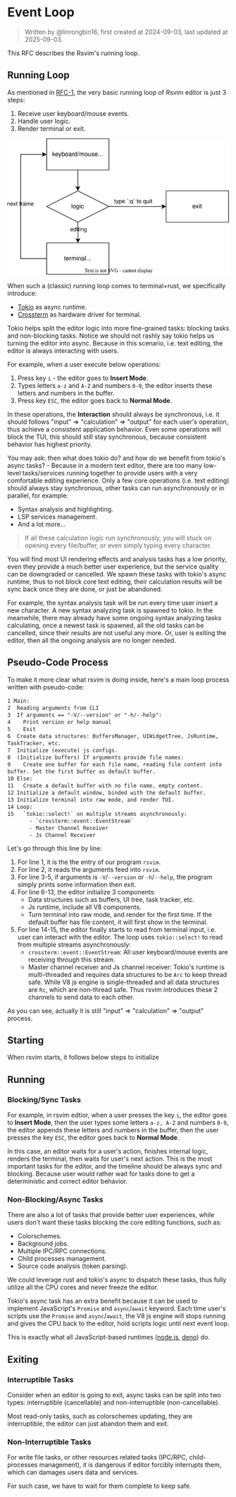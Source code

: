 # Event Loop

> Written by @linrongbin16, first created at 2024-09-03, last updated at 2025-09-03.

This RFC describes the Rsvim's running loop.

## Running Loop

As mentioned in [RFC-1](https://github.com/rsvim/rfc/blob/main/1-TUI.md), the very basic running loop of Rsvim editor is just 3 steps:

1. Receive user keyboard/mouse events.
2. Handle user logic.
3. Render terminal or exit.

![1](images/1-TUI.1.drawio.svg)

When such a (classic) running loop comes to terminal+rust, we specifically introduce:

- [Tokio](https://tokio.rs/) as async runtime.
- [Crossterm](https://github.com/crossterm-rs/crossterm) as hardware driver for terminal.

Tokio helps split the editor logic into more fine-grained tasks: blocking tasks and non-blocking tasks. Notice we should not rashly say tokio helps us turning the editor into async. Because in this scenario, i.e. text editing, the editor is always interacting with users.

For example, when a user execute below operations:

1. Press key `i` - the editor goes to **Insert Mode**.
2. Types letters `a-z` and `A-Z` and numbers `0-9`, the editor inserts these letters and numbers in the buffer.
3. Press key `ESC`, the editor goes back to **Normal Mode**.

In these operations, the **Interaction** should always be synchronous, i.e. it should follows "input" => "calculation" => "output" for each user's operation, thus achieve a consistent application behavior. Even some operations will block the TUI, this should still stay synchronous, because consistent behavior has highest priority.

You may ask: then what does tokio do? and how do we benefit from tokio's async tasks? - Because in a modern text editor, there are too many low-level tasks/services running together to provide users with a very comfortable editing experience. Only a few core operations (i.e. text editing) should always stay synchronous, other tasks can run asynchronously or in parallel, for example:

- Syntax analysis and highlighting.
- LSP services management.
- And a lot more...

> If all these calculation logic run synchronously, you will stuck on opening every file/buffer, or even simply typing every character.

You will find most UI rendering effects and analysis tasks has a low priority, even they provide a much better user experience, but the service quality can be downgraded or cancelled. We spawn these tasks with tokio's async runtime, thus to not block core text editing, their calculation results will be sync back once they are done, or just be abandoned.

For example, the syntax analysis task will be run every time user insert a new character. A new syntax analyzing task is spawned to tokio. In the meanwhile, there may already have some ongoing syntax analyzing tasks calculating, once a newest task is spawned, all the old tasks can be cancelled, since their results are not useful any more. Or, user is exiting the editor, then all the ongoing analysis are no longer needed.

## Pseudo-Code Process

To make it more clear what rsvim is doing inside, here's a main loop process written with pseudo-code:

```text
1 Main:
2  Reading arguments from CLI
3  If arguments == "-V/--version" or "-h/--help":
4    Print version or help manual
5    Exit
6  Create data structures: BuffersManager, UIWidgetTree, JsRuntime, TaskTracker, etc.
7  Initialize (execute) js configs.
8  (Initialize buffers) If arguments provide file names:
9    Create one buffer for each file name, reading file content into buffer. Set the first buffer as default buffer.
10 Else:
11   Create a default buffer with no file name, empty content.
12 Initialize a default window, binded with the default buffer.
13 Initialize terminal into raw mode, and render TUI.
14 Loop:
15   `tokio::select!` on multiple streams asynchronously:
       - `crossterm::event::EventStream`
       - Master Channel Receiver
       - Js Channel Receiver
```

Let's go through this line by line:

1. For line 1, it is the the entry of our program `rsvim`.
2. For line 2, it reads the arguments feed into `rsvim`.
3. For line 3-5, if arguments is `-V`/`--version` or `-h`/`--help`, the program simply prints some information then exit.
4. For line 6-13, the editor initialize 3 components:
   - Data structures such as buffers, UI tree, task tracker, etc.
   - Js runtime, include all V8 components.
   - Turn terminal into raw mode, and render for the first time. If the default buffer has file content, it will first show in the terminal.
5. For line 14-15, the editor finally starts to read from terminal input, i.e. user can interact with the editor. The loop uses `tokio::select!` to read from multiple streams asynchronously:
   - `crossterm::event::EventStream`: All user keyboard/mouse events are receiving through this stream.
   - Master channel receiver and Js channel receiver: Tokio's runtime is multi-threaded and requires data structures to be `Arc` to keep thread safe. While V8 js engine is single-threaded and all data structures are `Rc`, which are non-thread safe. Thus rsvim introduces these 2 channels to send data to each other.

As you can see, actually it is still "input" => "calculation" => "output" process.

## Starting

When rsvim starts, it follows below steps to initialize

## Running

### Blocking/Sync Tasks

For example, in rsvim edtior, when a user presses the key `i`, the editor goes to **Insert Mode**, then the user types some letters `a-z, A-Z` and numbers `0-9`, the editor appends these letters and numbers in the buffer, then the user presses the key `ESC`, the editor goes back to **Normal Mode**.

In this case, an editor waits for a user's action, finishes internal logic, renders the terminal, then waits for user's next action. This is the most important tasks for the editor, and the timeline should be always sync and blocking. Because user would rather wait for tasks done to get a deterministic and correct editor behavior.

### Non-Blocking/Async Tasks

There are also a lot of tasks that provide better user experiences, while users don't want these tasks blocking the core editing functions, such as:

- Colorschemes.
- Background jobs.
- Multiple IPC/RPC connections.
- Child processes management.
- Source code analysis (token parsing).

We could leverage rust and tokio's async to dispatch these tasks, thus fully utilize all the CPU cores and never freeze the editor.

Tokio's async task has an extra benefit because it can be used to implement JavaScript's `Promise` and `async`/`await` keyword. Each time user's scripts use the `Promise` and `async`/`await`, the V8 js engine will stops running and gives the CPU back to the editor, hold scripts logic until next event loop.

This is exactly what all JavaScript-based runtimes ([node.js](https://nodejs.org/), [deno](https://deno.com/)) do.

## Exiting

### Interruptible Tasks

Consider when an editor is going to exit, async tasks can be split into two types: interruptible (cancellable) and non-interruptible (non-cancellable).

Most read-only tasks, such as colorschemes updating, they are interruptible, the editor can just abandon them and exit.

### Non-Interruptible Tasks

For write file tasks, or other resources related tasks (IPC/RPC, child-processes management), it is dangerous if editor forcibly interrupts them, which can damages users data and services.

For such case, we have to wait for them complete to keep safe.
